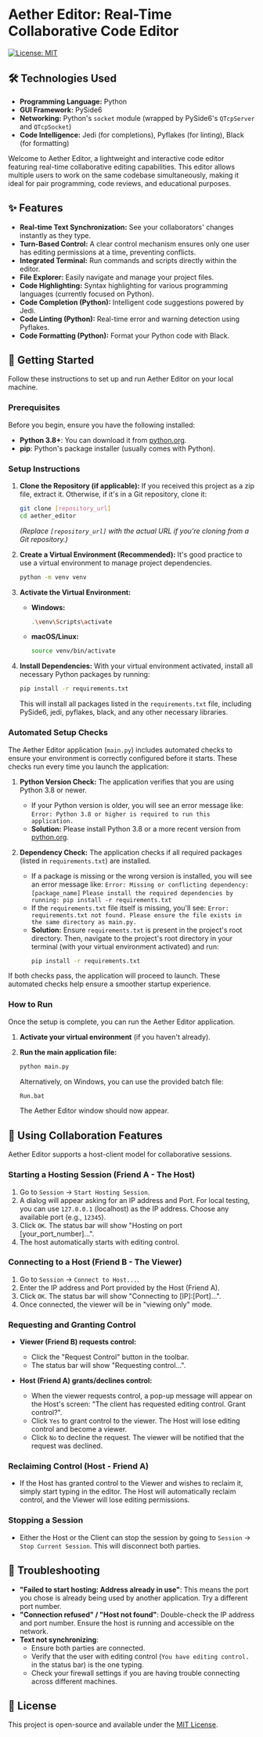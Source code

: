 # Aether Editor: Real-Time Collaborative Code Editor

[![License: MIT](https://img.shields.io/badge/License-MIT-yellow.svg)](https://opensource.org/licenses/MIT)

## 🛠️ Technologies Used

*   **Programming Language:** Python
*   **GUI Framework:** PySide6
*   **Networking:** Python's `socket` module (wrapped by PySide6's `QTcpServer` and `QTcpSocket`)
*   **Code Intelligence:** Jedi (for completions), Pyflakes (for linting), Black (for formatting)

Welcome to Aether Editor, a lightweight and interactive code editor featuring real-time collaborative editing capabilities. This editor allows multiple users to work on the same codebase simultaneously, making it ideal for pair programming, code reviews, and educational purposes.

## ✨ Features

*   **Real-time Text Synchronization:** See your collaborators' changes instantly as they type.
*   **Turn-Based Control:** A clear control mechanism ensures only one user has editing permissions at a time, preventing conflicts.
*   **Integrated Terminal:** Run commands and scripts directly within the editor.
*   **File Explorer:** Easily navigate and manage your project files.
*   **Code Highlighting:** Syntax highlighting for various programming languages (currently focused on Python).
*   **Code Completion (Python):** Intelligent code suggestions powered by Jedi.
*   **Code Linting (Python):** Real-time error and warning detection using Pyflakes.
*   **Code Formatting (Python):** Format your Python code with Black.

## 🚀 Getting Started

Follow these instructions to set up and run Aether Editor on your local machine.

### Prerequisites

Before you begin, ensure you have the following installed:

*   **Python 3.8+**: You can download it from [python.org](https://www.python.org/downloads/).
*   **pip**: Python's package installer (usually comes with Python).

### Setup Instructions

1.  **Clone the Repository (if applicable):**
    If you received this project as a zip file, extract it. Otherwise, if it's in a Git repository, clone it:
    ```bash
    git clone [repository_url]
    cd aether_editor
    ```
    *(Replace `[repository_url]` with the actual URL if you're cloning from a Git repository.)*

2.  **Create a Virtual Environment (Recommended):**
    It's good practice to use a virtual environment to manage project dependencies.
    ```bash
    python -m venv venv
    ```

3.  **Activate the Virtual Environment:**
    *   **Windows:**
        ```bash
        .\venv\Scripts\activate
        ```
    *   **macOS/Linux:**
        ```bash
        source venv/bin/activate
        ```

4.  **Install Dependencies:**
    With your virtual environment activated, install all necessary Python packages by running:
    ```bash
    pip install -r requirements.txt
    ```
    This will install all packages listed in the `requirements.txt` file, including PySide6, jedi, pyflakes, black, and any other necessary libraries.

### Automated Setup Checks

The Aether Editor application (`main.py`) includes automated checks to ensure your environment is correctly configured before it starts. These checks run every time you launch the application:

1.  **Python Version Check:** The application verifies that you are using Python 3.8 or newer.
    *   If your Python version is older, you will see an error message like:
        `Error: Python 3.8 or higher is required to run this application.`
    *   **Solution:** Please install Python 3.8 or a more recent version from [python.org](https://www.python.org/downloads/).

2.  **Dependency Check:** The application checks if all required packages (listed in `requirements.txt`) are installed.
    *   If a package is missing or the wrong version is installed, you will see an error message like:
        `Error: Missing or conflicting dependency: [package_name]`
        `Please install the required dependencies by running: pip install -r requirements.txt`
    *   If the `requirements.txt` file itself is missing, you'll see:
        `Error: requirements.txt not found. Please ensure the file exists in the same directory as main.py.`
    *   **Solution:** Ensure `requirements.txt` is present in the project's root directory. Then, navigate to the project's root directory in your terminal (with your virtual environment activated) and run:
        ```bash
        pip install -r requirements.txt
        ```

If both checks pass, the application will proceed to launch. These automated checks help ensure a smoother startup experience.

### How to Run

Once the setup is complete, you can run the Aether Editor application.

1.  **Activate your virtual environment** (if you haven't already).

2.  **Run the main application file:**
    ```bash
    python main.py
    ```
    Alternatively, on Windows, you can use the provided batch file:
    ```bash
    Run.bat
    ```

    The Aether Editor window should now appear.

## 🤝 Using Collaboration Features

Aether Editor supports a host-client model for collaborative sessions.

### Starting a Hosting Session (Friend A - The Host)

1.  Go to `Session` -> `Start Hosting Session`.
2.  A dialog will appear asking for an IP address and Port. For local testing, you can use `127.0.0.1` (localhost) as the IP address. Choose any available port (e.g., `12345`).
3.  Click `OK`. The status bar will show "Hosting on port [your_port_number]...".
4.  The host automatically starts with editing control.

### Connecting to a Host (Friend B - The Viewer)

1.  Go to `Session` -> `Connect to Host...`.
2.  Enter the IP address and Port provided by the Host (Friend A).
3.  Click `OK`. The status bar will show "Connecting to [IP]:[Port]...".
4.  Once connected, the viewer will be in "viewing only" mode.

### Requesting and Granting Control

*   **Viewer (Friend B) requests control:**
    *   Click the "Request Control" button in the toolbar.
    *   The status bar will show "Requesting control...".

*   **Host (Friend A) grants/declines control:**
    *   When the viewer requests control, a pop-up message will appear on the Host's screen: "The client has requested editing control. Grant control?".
    *   Click `Yes` to grant control to the viewer. The Host will lose editing control and become a viewer.
    *   Click `No` to decline the request. The viewer will be notified that the request was declined.

### Reclaiming Control (Host - Friend A)

*   If the Host has granted control to the Viewer and wishes to reclaim it, simply start typing in the editor. The Host will automatically reclaim control, and the Viewer will lose editing permissions.

### Stopping a Session

*   Either the Host or the Client can stop the session by going to `Session` -> `Stop Current Session`. This will disconnect both parties.

## 🐛 Troubleshooting

*   **"Failed to start hosting: Address already in use"**: This means the port you chose is already being used by another application. Try a different port number.
*   **"Connection refused" / "Host not found"**: Double-check the IP address and port number. Ensure the host is running and accessible on the network.
*   **Text not synchronizing**:
    *   Ensure both parties are connected.
    *   Verify that the user with editing control (`You have editing control.` in the status bar) is the one typing.
    *   Check your firewall settings if you are having trouble connecting across different machines.

## 📄 License

This project is open-source and available under the [MIT License](LICENSE).
